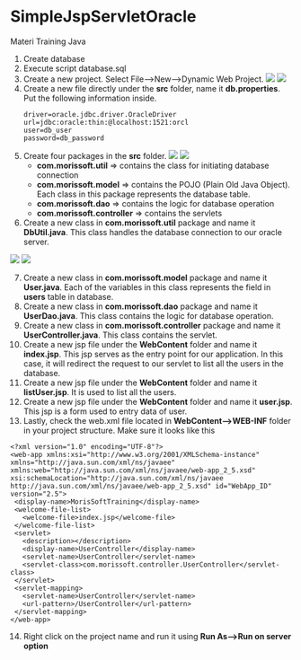 # SimpleJspServletOracle
Materi Training Java

1. Create database
2. Execute script database.sql
3. Create a new project. Select File—>New—>Dynamic Web Project.
   ![](https://github.com/MorisSoft/SimpleJspServletOracle/blob/master/images/eclipse-1.JPG)
   ![](https://github.com/MorisSoft/SimpleJspServletOracle/blob/master/images/eclipse-2.JPG)
4. Create a new file directly under the **src** folder, name it **db.properties**. 
   Put the following information inside.
   ```
   driver=oracle.jdbc.driver.OracleDriver
   url=jdbc:oracle:thin:@localhost:1521:orcl
   user=db_user
   password=db_password
   ```
5. Create four packages in the **src** folder.
   ![](https://github.com/MorisSoft/SimpleJspServletOracle/blob/master/images/package-1.JPG)
   ![](https://github.com/MorisSoft/SimpleJspServletOracle/blob/master/images/package-2.JPG)
   - **com.morissoft.util** => contains the class for initiating database connection
   - **com.morissoft.model** => contains the POJO (Plain Old Java Object). Each class in this package represents the database table. 
   - **com.morissoft.dao** => contains the logic for database operation
   - **com.morissoft.controller** => contains the servlets
6. Create a new class in **com.morissoft.util** package and name it **DbUtil.java**. This class handles the database connection to our oracle server.

  ![](https://github.com/MorisSoft/SimpleJspServletOracle/blob/master/images/class-1.JPG)
  ![](https://github.com/MorisSoft/SimpleJspServletOracle/blob/master/images/class-2.JPG)
  
  
  
7. Create a new class in **com.morissoft.model** package and name it **User.java**. Each of the variables in this class represents the field in **users** table in database.
8. Create a new class in **com.morissoft.dao** package and name it **UserDao.java**. This class contains the logic for database operation.
9. Create a new class in **com.morissoft.controller** package and name it **UserController.java**. This class contains the servlet.
10. Create a new jsp file under the **WebContent** folder and name it **index.jsp**. This jsp serves as the entry point for our application. In this case, it will redirect the request to our servlet to list all the users in the database.
11. Create a new jsp file under the **WebContent** folder and name it **listUser.jsp**. It is used to list all the users.
12. Create a new jsp file under the **WebContent** folder and name it **user.jsp**. This jsp is a form used to entry data of user.
13. Lastly, check the web.xml file located in **WebContent—>WEB-INF** folder in your project structure. Make sure it looks like this
 ```
<?xml version="1.0" encoding="UTF-8"?>
<web-app xmlns:xsi="http://www.w3.org/2001/XMLSchema-instance" xmlns="http://java.sun.com/xml/ns/javaee" xmlns:web="http://java.sun.com/xml/ns/javaee/web-app_2_5.xsd" xsi:schemaLocation="http://java.sun.com/xml/ns/javaee http://java.sun.com/xml/ns/javaee/web-app_2_5.xsd" id="WebApp_ID" version="2.5">
  <display-name>MorisSoftTraining</display-name>
  <welcome-file-list>
    <welcome-file>index.jsp</welcome-file>
  </welcome-file-list>
  <servlet>
    <description></description>
    <display-name>UserController</display-name>
    <servlet-name>UserController</servlet-name>
    <servlet-class>com.morissoft.controller.UserController</servlet-class>
  </servlet>
  <servlet-mapping>
    <servlet-name>UserController</servlet-name>
    <url-pattern>/UserController</url-pattern>
  </servlet-mapping>
</web-app>    
```

14. Right click on the project name and run it using **Run As–>Run on server option**
